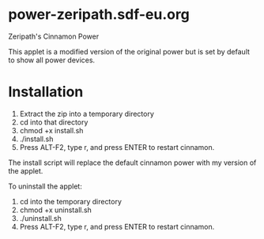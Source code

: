 power-zeripath.sdf-eu.org
===============================

Zeripath's Cinnamon Power

This applet is a modified version of the original power but is set by default
to show all power devices.

Installation
============

1. Extract the zip into a temporary directory
2. cd into that directory
3. chmod +x install.sh
4. ./install.sh
5. Press ALT-F2, type r, and press ENTER to restart cinnamon.

The install script will replace the default cinnamon power with my
version of the applet.

To uninstall the applet:

1. cd into the temporary directory
2. chmod +x uninstall.sh 
3. ./uninstall.sh
4. Press ALT-F2, type r, and press ENTER to restart cinnamon.
